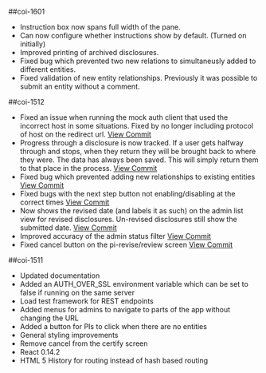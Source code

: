 ##coi-1601
* Instruction box now spans full width of the pane.
* Can now configure whether instructions show by default.  (Turned on initially)
* Improved printing of archived disclosures.
* Fixed bug which prevented two new relations to simultaneusly added to different entities.
* Fixed validation of new entity relationships.  Previously it was possible to 
  submit an entity without a comment.

##coi-1512
* Fixed an issue when running the mock auth client that used the incorrect host 
  in some situations. Fixed by no longer including protocol of host on the
  redirect url. [View Commit](../../commit/54e2d57a70bc78bfb4c8bd92f220063ac347f11f)
* Progress through a disclosure is now tracked.
  If a user gets halfway through and stops, when they return
  they will be brought back to where they were. The data has always been
  saved. This will simply return them to that place in the process.  [View Commit](../../commit/1c77869fb8cb7905f1c438d9ecdb26d429aa9176)
* Fixed bug which prevented adding new relationships to existing entities  [View Commit](../../commit/cdf27883b167d9a856916ee078973009a04861f8)
* Fixed bugs with the next step button not enabling/disabling at the correct times  [View Commit](../../commit/4ae9ffe3b5fdbbcd7c92ee8b554a603836c34fa9)
* Now shows the revised date (and labels it as such) on the admin list view for
  revised disclosures. Un-revised disclosures still show the submitted date.  [View Commit](../../commit/ff428f15f3c4282c771cc39620499c700a40267b)
* Improved accuracy of the admin status filter  [View Commit](../../commit/6ead42b2c70fd018c67a8a49c8a1f58d5ff8e2b8)
* Fixed cancel button on the pi-revise/review screen  [View Commit](../../commit/7f0517f72be0b4d8bc714919d1cec156b56236fa)

##coi-1511

* Updated documentation
* Added an AUTH_OVER_SSL environment variable which can be set to false if running on the same server
* Load test framework for REST endpoints
* Added menus for admins to navigate to parts of the app without changing the URL
* Added a button for PIs to click when there are no entities
* General styling improvements
* Remove cancel from the certify screen
* React 0.14.2
* HTML 5 History for routing instead of hash based routing
